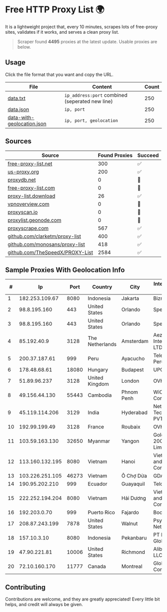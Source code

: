 
# Free HTTP Proxy List 🌍

It is a lightweight project that, every 10 minutes, scrapes lots of free-proxy sites, validates if it works, and serves a clean proxy list.


> Scraper found **4495** proxies at the latest update. Usable proxies are below.

## Usage

Click the file format that you want and copy the URL.


|File|Content|Count|
|----|-------|-----|
|[data.txt](https://raw.githubusercontent.com/themiralay/Proxy-List-World/master/data.txt)|`ip_address:port` combined (seperated new line)|250|
|[data.json](https://raw.githubusercontent.com/themiralay/Proxy-List-World/master/data.json)|`ip, port`|250|
|[data-with-geolocation.json](https://raw.githubusercontent.com/themiralay/Proxy-List-World/master/data-with-geolocation.json)|`ip, port, geolocation`|250|

## Sources

|Source|Found Proxies|Succeed|
|------|-------------|-------|
|[free-proxy-list.net](https://free-proxy-list.net)|300|✅|
|[us-proxy.org](https://www.us-proxy.org)|200|✅|
|[proxydb.net](http://proxydb.net)|0|🚫|
|[free-proxy-list.com](https://free-proxy-list.com/?page=&port=&type%5B%5D=http&type%5B%5D=https&up_time=0&search=Search)|0|🚫|
|[proxy-list.download](https://www.proxy-list.download/HTTP)|26|✅|
|[vpnoverview.com](https://vpnoverview.com/privacy/anonymous-browsing/free-proxy-servers)|0|🚫|
|[proxyscan.io](https://www.proxyscan.io)|0|🚫|
|[proxylist.geonode.com](https://proxylist.geonode.com/api/proxy-list?limit=300&page=1&sort_by=lastChecked&sort_type=desc&protocols=http,https)|0|🚫|
|[proxyscrape.com](https://api.proxyscrape.com/v2/?request=displayproxies&protocol=http&timeout=10000&country=all&ssl=all&anonymity=all)|567|✅|
|[github.com/clarketm/proxy-list](https://raw.githubusercontent.com/clarketm/proxy-list/master/proxy-list-raw.txt)|400|✅|
|[github.com/monosans/proxy-list](https://raw.githubusercontent.com/monosans/proxy-list/main/proxies/http.txt)|418|✅|
|[github.com/TheSpeedX/PROXY-List](https://raw.githubusercontent.com/TheSpeedX/PROXY-List/master/http.txt)|2584|✅|


## Sample Proxies With Geolocation Info

|#|Ip|Port|Country|City|Internet Service Provider|
|-|--|----|-------|----|-------------------------|
|1|182.253.109.67|8080|Indonesia|Jakarta|Biznet Metronet|
|2|98.8.195.160|443|United States|Orlando|Spectrum|
|3|98.8.195.160|443|United States|Orlando|Spectrum|
|4|85.192.40.9|3128|The Netherlands|Amsterdam|Aeza International LTD|
|5|200.37.187.61|999|Peru|Ayacucho|Telefonica del Peru S.A.A.|
|6|178.48.68.61|18080|Hungary|Budapest|UPC|
|7|51.89.96.237|3128|United Kingdom|London|OVH SAS|
|8|49.156.44.130|55443|Cambodia|Phnom Penh|WiCAM Corporation Ltd|
|9|45.119.114.206|3129|India|Hyderabad|Netrun Technologies PVT LTD|
|10|192.99.199.49|3128|France|Roubaix|OVH Hosting|
|11|103.59.163.130|32650|Myanmar|Yangon|Golden Dragon 2000 Company Limited|
|12|113.160.132.195|8080|Vietnam|Hanoi|VietNam Post and Telecom Corporation|
|13|103.226.251.105|46273|Vietnam|Ô Chợ Dừa|GDATA|
|14|190.95.202.210|999|Ecuador|Guayaquil|Telconet S.A|
|15|222.252.194.204|8080|Vietnam|Hải Dương|VietNam Post and Telecom Corporation|
|16|192.203.0.70|999|Puerto Rico|Fajardo|Boom NET|
|17|208.87.243.199|7878|United States|Walnut|Psychz Networks|
|18|157.10.3.10|8080|Indonesia|Pekanbaru|PT Parsaoran Global Datatrans|
|19|47.90.221.81|10006|United States|Richmond|Alibaba.com LLC|
|20|72.10.160.170|11777|Canada|Montreal|GloboTech Communications|



## Contributing

Contributions are welcome, and they are greatly appreciated! Every
little bit helps, and credit will always be given.

